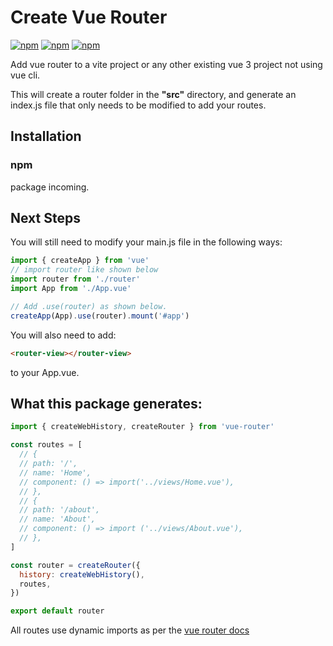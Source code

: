 # **Create Vue Router**

[![npm](https://img.shields.io/badge/build-stable-sucess?&style=flat)](https://github.com/itsjustlogan/microncss)
[![npm](https://img.shields.io/npm/v/create-vue-router?color=green)](https://www.npmjs.com/package/microncss)
[![npm](https://img.shields.io/badge/licence-MIT-blue?&style=flat)]()

Add vue router to a vite project or any other existing vue 3 project not using vue cli.

This will create a router folder in the **"src"** directory, and generate an index.js file that only needs to be modified to add your routes.

## **Installation**

### **npm**

package incoming.

## **Next Steps**

You will still need to modify your main.js file in the following ways:

```js
import { createApp } from 'vue'
// import router like shown below
import router from './router'
import App from './App.vue'

// Add .use(router) as shown below.
createApp(App).use(router).mount('#app')
```

You will also need to add:

```html
<router-view></router-view>
```

to your App.vue.

## **What this package generates:**

```js
import { createWebHistory, createRouter } from 'vue-router'

const routes = [
  // {
  // path: '/',
  // name: 'Home',
  // component: () => import('../views/Home.vue'),
  // },
  // {
  // path: '/about',
  // name: 'About',
  // component: () => import ('../views/About.vue'),
  // },
]

const router = createRouter({
  history: createWebHistory(),
  routes,
})

export default router
```

All routes use dynamic imports as per the [vue router docs](https://router.vuejs.org/guide/advanced/lazy-loading.html)
